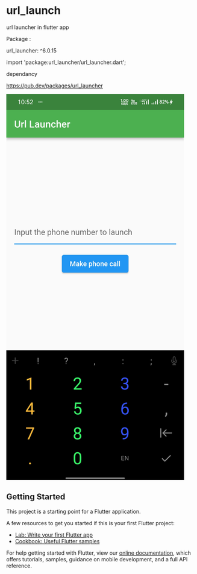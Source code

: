 # url_launch

url launcher in flutter app



Package :

url_launcher: ^6.0.15

import 'package:url_launcher/url_launcher.dart';



dependancy

https://pub.dev/packages/url_launcher

![CHEESE!](screenshot/phone.jpg)

## Getting Started

This project is a starting point for a Flutter application.

A few resources to get you started if this is your first Flutter project:

- [Lab: Write your first Flutter app](https://flutter.dev/docs/get-started/codelab)
- [Cookbook: Useful Flutter samples](https://flutter.dev/docs/cookbook)

For help getting started with Flutter, view our
[online documentation](https://flutter.dev/docs), which offers tutorials,
samples, guidance on mobile development, and a full API reference.
